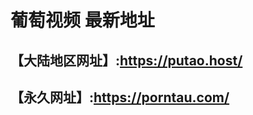 <H1>葡萄视频 最新地址</H1>
<H2>【大陆地区网址】:<a href="https://putao.host/">https://putao.host/</a></H2>
<H2>【永久网址】:<a href="https://porntau.com/">https://porntau.com/</a></H2>
